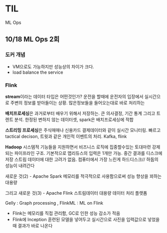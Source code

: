 # TIL
ML Ops

<h2>10/18 ML Ops 2회</h2>
<h3>도커 개념</h3>
<ul>
<li>VM으로도 가능하지만 성능상의 차이가 크다. </li>
<li>load balance the service</li>

</ul>
<h3>Flink</h3>
<p><strong>stream</strong>이라는 데이터 타입은 어떤것인가? 운전을 할때에 운전자의 입장에서 실시간으로 주변의 정보를 받아들이는 상황. 많은정보들을 들어오는대로 바로 처리하는</p>
<p><strong>배치프로세싱</strong>은 과거로부터 배우기 위해서 저장하는. 큰 의사결정, 기간 통계 그리고 트렌트 분석. 한정된 변하지 않는 데이터셋, spark은 배치프로세싱에 적합</p>
<p><strong>스트리밍 프로세싱</strong>은 주식매매나 신용카드 결제데이터와 같이 실시간 모니터링. 빠르고 tactical decison, 트윗과 같은 개인적 이벤트의 처리. Kafka, flink</p>
<p><strong>Hadoop</strong> 시스템적 기능들을 지원하면서 비즈니스 로직에 집중할수있는 토대마련
강제되는 파이프라인 구조. 기본적으로 맵리듀스의 입력은 1개만 가능. 중간 결과를 디스크에 저장
스트림 데이터에 대한 고려가 없음. 컴퓨터에서 가장 느린게 하드디스크// 하둡의 성능이 내려간다</p>
<p>새로운 것(2) - Apache Spark
메모리를 적극적으로 사용함으로써 성능 향상을 꾀하는 대용량</p>
<p>그리고 새로운 것(3) - Apache Flink
스트림데이터 대용량 데이터 처리 플랫폼</p>
<p>Gelly : Graph processing , FlinkML : ML on Flink</p>
<ul>
<li>Flink는 메모리를 직접 관리함, GC로 인한 성능 감소가 적음</li>
<li>Flink에 Inception 훈련된 모델을 넣어두고 실시간으로 사진을 입력값으로 넣었을때 결과가 바로 나온다</li>

</ul>
<p>&nbsp;</p>
<p>&nbsp;</p>
<p>&nbsp;</p>
<p>&nbsp;</p>
<p>&nbsp;</p>
<p>&nbsp;</p>
